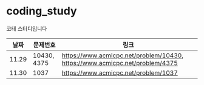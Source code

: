 # coding_study
코테 스터디입니다

|날짜|문제번호|링크|
|------|---|---|
|11.29|10430, 4375|https://www.acmicpc.net/problem/10430, https://www.acmicpc.net/problem/4375|
|11.30|1037|https://www.acmicpc.net/problem/1037|
